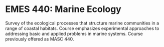 # EMES 440: Marine Ecology

Survey of the ecological processes that structure marine communities in a range of coastal habitats. Course emphasizes experimental approaches to addressing basic and applied problems in marine systems. Course previously offered as MASC 440.